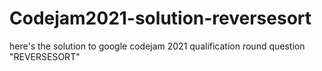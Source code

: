 # Codejam2021-solution-reversesort
here's the solution to google codejam 2021 qualification round question "REVERSESORT"
